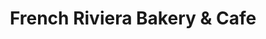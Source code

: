 ---
title: "French Riviera Bakery & Cafe"
url: /houston/french-riviera-bakery-and-cafe/
shop: bakery
---